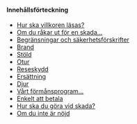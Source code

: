 <div class="block toc article-toc" markdown=1>

<h4>Innehållsförteckning</h4>

<ul class="toc">
<li id="del1"><a href="#villkor">Hur ska villkoren läsas?</a></li>
<li id="del2"><a href="#skada">Om du råkar ut för en skada...</a></li>
<li id="del3"><a href="#begransningar">Begränsningar och säkerhetsförskrifter</a></li>
<li id="del4"><a href="#brand">Brand</a></li>
<li id="del5"><a href="#stold">Stöld</a></li>
<li id="del6"><a href="#otur">Otur</a></li>
<li id="del7"><a href="#reseskydd">Reseskydd</a></li>
<li id="del8"><a href="#ersattning">Ersättning</a></li>
<li id="del9"><a href="#djur">Djur</a></li>
<li id="del10"><a href="#formansprogram">Vårt förmånsprogram...</a></li>
<li id="del11"><a href="#betala">Enkelt att betala</a></li>
<li id="del12"><a href="#hur gora">Hur ska du göra vid skada?</a></li>
<li id="del13"><a href="#inte nojd">Om du inte är nöjd</a></li>
</ul>

</div>

